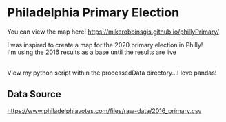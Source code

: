 # Philadelphia Primary Election
You can view the map here!
https://mikerobbinsgis.github.io/phillyPrimary/

I was inspired to create a map for the 2020 primary election in Philly!<br>
I'm using the 2016 results as a base until the results are live<br><br>

View my python script within the processedData directory...I love pandas!

## Data Source
https://www.philadelphiavotes.com/files/raw-data/2016_primary.csv
